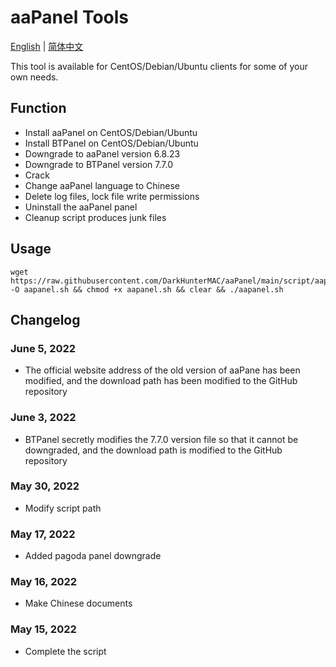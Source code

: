 # aaPanel Tools

[English](https://github.com/AaronYES/aaPanel/blob/main/README.md)&nbsp;|&nbsp;[简体中文](https://github.com/AaronYES/aaPanel/blob/main/README_zh.md)

This tool is available for CentOS/Debian/Ubuntu clients for some of your own needs.

## Function

- Install aaPanel on CentOS/Debian/Ubuntu
- Install BTPanel on CentOS/Debian/Ubuntu
- Downgrade to aaPanel version 6.8.23
- Downgrade to BTPanel version 7.7.0 
- Crack
- Change aaPanel language to Chinese
- Delete log files, lock file write permissions
- Uninstall the aaPanel panel
- Cleanup script produces junk files

## Usage

~~~
wget https://raw.githubusercontent.com/DarkHunterMAC/aaPanel/main/script/aapanel.sh  -O aapanel.sh && chmod +x aapanel.sh && clear && ./aapanel.sh
~~~


## Changelog
### June 5, 2022
- The official website address of the old version of aaPane has been modified, and the download path has been modified to the GitHub repository

### June 3, 2022
- BTPanel secretly modifies the 7.7.0 version file so that it cannot be downgraded, and the download path is modified to the GitHub repository

### May 30, 2022
- Modify script path

### May 17, 2022
- Added pagoda panel downgrade

### May 16, 2022
- Make Chinese documents

### May 15, 2022
- Complete the script
